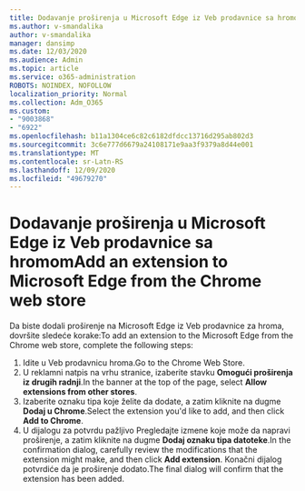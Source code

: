 ```yaml
---
title: Dodavanje proširenja u Microsoft Edge iz Veb prodavnice sa hromom
ms.author: v-smandalika
author: v-smandalika
manager: dansimp
ms.date: 12/03/2020
ms.audience: Admin
ms.topic: article
ms.service: o365-administration
ROBOTS: NOINDEX, NOFOLLOW
localization_priority: Normal
ms.collection: Adm_O365
ms.custom:
- "9003868"
- "6922"
ms.openlocfilehash: b11a1304ce6c82c6182dfdcc13716d295ab802d3
ms.sourcegitcommit: 3c6e777d6679a24108171e9aa3f9379a8d44e001
ms.translationtype: MT
ms.contentlocale: sr-Latn-RS
ms.lasthandoff: 12/09/2020
ms.locfileid: "49679270"
---
```

# <a name="add-an-extension-to-microsoft-edge-from-the-chrome-web-store"></a><span data-ttu-id="6d617-102">Dodavanje proširenja u Microsoft Edge iz Veb prodavnice sa hromom</span><span class="sxs-lookup"><span data-stu-id="6d617-102">Add an extension to Microsoft Edge from the Chrome web store</span></span>

<span data-ttu-id="6d617-103">Da biste dodali proširenje na Microsoft Edge iz Veb prodavnice za hroma, dovršite sledeće korake:</span><span class="sxs-lookup"><span data-stu-id="6d617-103">To add an extension to the Microsoft Edge from the Chrome web store, complete the following steps:</span></span>

1. <span data-ttu-id="6d617-104">Idite u Veb prodavnicu hroma.</span><span class="sxs-lookup"><span data-stu-id="6d617-104">Go to the Chrome Web Store.</span></span>
2. <span data-ttu-id="6d617-105">U reklamni natpis na vrhu stranice, izaberite stavku **Omogući proširenja iz drugih radnji**.</span><span class="sxs-lookup"><span data-stu-id="6d617-105">In the banner at the top of the page, select **Allow extensions from other stores**.</span></span>
3. <span data-ttu-id="6d617-106">Izaberite oznaku tipa koje želite da dodate, a zatim kliknite na dugme **Dodaj u Chrome**.</span><span class="sxs-lookup"><span data-stu-id="6d617-106">Select the extension you'd like to add, and then click **Add to Chrome**.</span></span>
4. <span data-ttu-id="6d617-107">U dijalogu za potvrdu pažljivo Pregledajte izmene koje može da napravi proširenje, a zatim kliknite na dugme **Dodaj oznaku tipa datoteke**.</span><span class="sxs-lookup"><span data-stu-id="6d617-107">In the confirmation dialog, carefully review the modifications that the extension might make, and then click **Add extension**.</span></span>
<span data-ttu-id="6d617-108">Konačni dijalog potvrdiće da je proširenje dodato.</span><span class="sxs-lookup"><span data-stu-id="6d617-108">The final dialog will confirm that the extension has been added.</span></span>